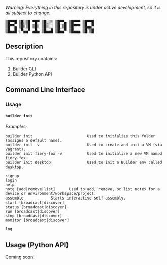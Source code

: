 *Warning: Everything in this repository is under active development, so it is all subject to change.*

```
▒█▀▀█ ▒█░▒█ ▀█▀ ▒█░░░ ▒█▀▀▄ ▒█▀▀▀ ▒█▀▀█ 
▒█▀▀▄ ▒█░▒█ ▒█░ ▒█░░░ ▒█░▒█ ▒█▀▀▀ ▒█▄▄▀ 
▒█▄▄█ ░▀▄▄▀ ▄█▄ ▒█▄▄█ ▒█▄▄▀ ▒█▄▄▄ ▒█░▒█ 
```

## Description

This repository contains:

1. Builder CLI
2. Builder Python API

## Command Line Interface

### Usage

#### `builder init`

_Examples:_
```
builder init						Used to initialize this folder (assigns a default name).
builder init -v						Used to create and init a VM (via Vagrant).
builder init fiery-fox -v			Used to initialize a new VM named fiery-fox.
builder init desktop				Used to init a Builder env called desktop.
```
```
signup
login
help
note [add|remove|list]		Used to add, remove, or list notes for a device or environment/workspace/project.
assemble			Starts interactive self-assembly.
start [broadcast|discover]
status [broadcast|discover]
run [broadcast|discover]
stop [broadcast|discover]
monitor [broadcast|discover]

log
```
## Usage (Python API) 

Coming soon!
